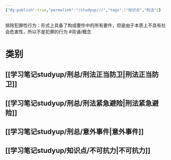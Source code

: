 ```yaml
---
{"dg-publish":true,"permalink":"/studyup///","tags":["知识点","刑法"]}
---
```


排除犯罪性行为：形式上具备了构成要件中的所有要件，但是由于本质上不具有社会危害性，所以不是犯罪的行为 #背诵/概念 
# 类别
## [[学习笔记studyup/刑总/刑法正当防卫\|刑法正当防卫]]
## [[学习笔记studyup/刑总/刑法紧急避险\|刑法紧急避险]]
## [[学习笔记studyup/刑总/意外事件\|意外事件]]
## [[学习笔记studyup/知识点/不可抗力\|不可抗力]]